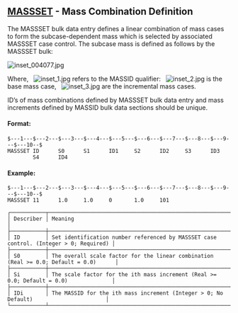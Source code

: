## [MASSSET](https://nexus.hexagon.com/documentationcenter/bundle/MSC_Nastran_2022.4/page/Nastran_Combined_Book/qrg/bulkmno/TOC.MASSSET.xhtml) - Mass Combination Definition

The MASSSET bulk data entry defines a linear combination of mass cases to form the subcase-dependent mass which is selected by associated MASSSET case control. The subcase mass is defined as follows by the MASSSET bulk:

![inset_004077.jpg](https://help-be.hexagonmi.com/bundle/MSC_Nastran_2022.4/page/Nastran_Combined_Book/qrg/bulkmno/../../../assets/inset_004077.jpg?_LANG=enus)  

Where,   ![inset_1.jpg](https://help-be.hexagonmi.com/bundle/MSC_Nastran_2022.4/page/Nastran_Combined_Book/qrg/bulkmno/../../../assets/inset_1.jpg?_LANG=enus) refers to the MASSID qualifier:   ![inset_2.jpg](https://help-be.hexagonmi.com/bundle/MSC_Nastran_2022.4/page/Nastran_Combined_Book/qrg/bulkmno/../../../assets/inset_2.jpg?_LANG=enus) is the base mass case,   ![inset_3.jpg](https://help-be.hexagonmi.com/bundle/MSC_Nastran_2022.4/page/Nastran_Combined_Book/qrg/bulkmno/../../../assets/inset_3.jpg?_LANG=enus) are the incremental mass cases.

ID’s of mass combinations defined by MASSSET bulk data entry and mass increments defined by MASSID bulk data sections should be unique.

#### Format:

```nastran
$---1---$---2---$---3---$---4---$---5---$---6---$---7---$---8---$---9---$---10--$
MASSSET ID      S0      S1      ID1     S2      ID2     S3      ID3             
        S4      ID4                                                             
```

#### Example:

```nastran
$---1---$---2---$---3---$---4---$---5---$---6---$---7---$---8---$---9---$---10--$
MASSSET 11      1.0     1.0     0       1.0     101                             
```

```text
┌───────────┬───────────────────────────────────────────────────────────────────────────────────────┐
│ Describer │ Meaning                                                                               │
├───────────┼───────────────────────────────────────────────────────────────────────────────────────┤
│ ID        │ Set identification number referenced by MASSSET case control. (Integer > 0; Required) │
├───────────┼───────────────────────────────────────────────────────────────────────────────────────┤
│ S0        │ The overall scale factor for the linear combination (Real >= 0.0; Default = 0.0)      │
├───────────┼───────────────────────────────────────────────────────────────────────────────────────┤
│ Si        │ The scale factor for the ith mass increment (Real >= 0.0; Default = 0.0)              │
├───────────┼───────────────────────────────────────────────────────────────────────────────────────┤
│ IDi       │ The MASSID for the ith mass increment (Integer > 0; No Default)                       │
└───────────┴───────────────────────────────────────────────────────────────────────────────────────┘
```
